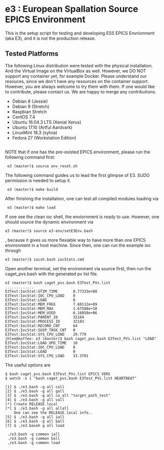 # e3 : European Spallation Source EPICS Environment

This is the setup script for testing and developing ESS EPICS Envrionment (aka E3), and it is not the production release.


## Tested Platforms
The following Linux distribution were tested with the physical installation. And the Virtual Image on the VirtualBox as well. However, we DO NOT support any container yet, for example Docker. Please understand our resouces, since we don't have any resources on the container support. However, you are always welcome to try them with them. If one would like to contribute, please contact us. We are happy to merge any contributions.


* Debian 8 (Jessie)
* Debian 9 (Stretch)
* Raspbian Stretch
* CentOS 7.4
* Ubuntu 16.04.3 LTS (Xenial Xerus)
* Ubuntu 17.10 (Artful Aardvark)
* LinuxMint 18.3 (sylvia)
* Fedora 27 (Workstation Edition)



##

NOTE that if one has the pre-existed EPICS environment, please run the following command first:
```
 e3 (master)$ source env_reset.sh 
```


The following command guides us to lead the first glimpse of E3. SUDO permission is needed to setup it.

```
 e3 (master)$ make build
```

After finishing the installation, one can test all compiled modules loading via
```
 e3 (master)$ make load
```

If one see the clean ioc shell, the enviornment is ready to use. However, one should source the dynamic environment via

```
e3 (master)$ source e3-env/setE3Env.bash
```
, because it gives us more flexiable way to have more than one EPICS environment in a host machine. Since then, one can run the example ioc through 
```
e3 (master)$ iocsh.bash iocStats.cmd
```

Open another terminal, set the environment via source first, then
run the caget_pvs.bash with the generated pv list file.

```
e3 (master)$ bash caget_pvs.bash E3Test_PVs.list
.............
E3Test:IocStat:GTIM_TIME       8.77333e+08
E3Test:IocStat:IOC_CPU_LOAD    0
E3Test:IocStat:LOAD            0
E3Test:IocStat:MEM_FREE        7.60112e+09
E3Test:IocStat:MEM_MAX         1.67588e+10
E3Test:IocStat:MEM_USED        6.16858e+06
E3Test:IocStat:PARENT_ID       32164
E3Test:IocStat:PROCESS_ID      32183
E3Test:IocStat:RECORD_CNT      64
E3Test:IocStat:SUSP_TASK_CNT   0
E3Test:IocStat:SYS_CPU_LOAD    29.779
jhlee@kaffee: e3 (master)$ bash caget_pvs.bash E3Test_PVs.list "LOAD"
E3Test:IocStat:LOAD_UPD_TIME   10
E3Test:IocStat:IOC_CPU_LOAD    0
E3Test:IocStat:LOAD            0
E3Test:IocStat:SYS_CPU_LOAD    33.3701
```

The useful options are

```
$ bash caget_pvs.bash E3Test_PVs.list EPICS_VERS
$ watch -n 1 "bash caget_pvs.bash E3Test_PVs.list HEARTBEAT"

```



```
[1] $ ./e3.bash -g all call
[2] $ ./e3.bash -g all gall
[3] $ ./e3.bash -g all co_all "target_path_test"
[4] $ ./e3.bash -g all vall
[*] Create RELEASE.local
[*] $ ./e3.bash -g all allall
    One can see the RELEASE.local info..
[5] $ ./e3.bash -g all iall
[6] $ ./e3.bash -g all ball
[7] $ ./e3.baseh g all load 
```


```
 ./e3.bash -g common iall
 ./e3.bash -g common ball
 ./e3.bash -g common load
 
 ```
